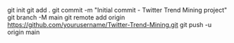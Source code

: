 git init
git add .
git commit -m "Initial commit - Twitter Trend Mining project"
git branch -M main
git remote add origin https://github.com/yourusername/Twitter-Trend-Mining.git
git push -u origin main
